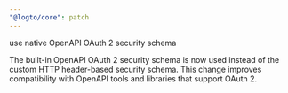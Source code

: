 ```yaml
---
"@logto/core": patch
---
```


use native OpenAPI OAuth 2 security schema

The built-in OpenAPI OAuth 2 security schema is now used instead of the custom HTTP header-based security schema. This change improves compatibility with OpenAPI tools and libraries that support OAuth 2.
